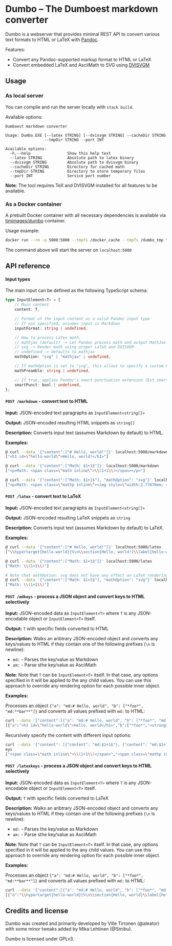 # Dumbo – The Dumboest markdown converter

Dumbo is a webserver that provides minimal REST API to convert various text formats to HTML or LaTeX with [Pandoc](https://pandoc.org/).

Features:

* Convert any Pandoc-supported markup format to HTML or LaTeX
* Convert embedded LaTeX and AsciiMath to SVG using [DVISVGM](https://dvisvgm.de/)

## Usage

### As local server

You can compile and run the server locally with `stack build`.

Available options:

```
Dumboest markdown converter

Usage: Dumbo.EXE [--latex STRING] [--dvisvgm STRING] --cacheDir STRING
                 --tmpDir STRING --port INT

Available options:
  -h,--help                Show this help text
  --latex STRING           Absolute path to latex binary
  --dvisvgm STRING         Absolute path to dvisvgm binary
  --cacheDir STRING        Directory for cached math
  --tmpDir STRING          Directory to store temporary files
  --port INT               Service port number
```

**Note**: The tool requires TeX and DVISVGM installed for all features to be available.

### As a Docker container

A prebuilt Docker container with all necessary dependencies is available via [timimages/dumbo](https://hub.docker.com/r/timimages/dumbo) container.

Usage example:

```bash
docker run --rm -p 5000:5000 --tmpfs /docker_cache --tmpfs /dumbo_tmp timimages/dumbo:latest
```

The command above will start the server on `localhost:5000`


## API reference

#### Input types

The main input can be defined as the following TypeScript schema:

```ts
type InputElement<T> = {
    // Main content
    content: T,

    // Format of the input content as a valid Pandoc input type
    // If not specified, assumes input is Markdown
    inputFormat: string | undefined,

    // How to process LaTex math.
    // mathjax (default) -> Let Pandoc process math and output MathJax-compatible output
    // svg -> Render math using proper LaTeX and DVISVGM
    // undefined -> defaults to mathjax
    mathOption: "svg" | "mathjax" | undefined,

    // If mathOption is set to "svg", this allows to specify a custom LaTeX preamble
    mathPreamble: string | undefined,

    // If true, applies Pandoc's smart punctuation extension (Ext_smart)
    smartPunct: bool | undefined,
};
```

#### `POST /markdown` - convert text to HTML

**Input:** JSON-encoded text paragraphs as `InputElement<string[]>`

**Output:** JSON-encoded resulting HTML snippets as `string[]` 

**Description:** Converts input text (assumes Markdown by default) to HTML.

**Examples:**

```bash
@ curl --data '{"content":["# Hello, world!"]}' localhost:5000/markdown
["<h1 id=\"hello-world\">Hello, world!</h1>"]
```

```bash
@ curl --data '{"content":["Math: $1+1$"]}' localhost:5000/markdown
["<p>Math: <span class=\"math inline\">\\(1+1\\)</span></p>"]

@ curl --data '{"content":["Math: $1+1$"], "mathOption": "svg"}' localhost:5000/markdown
["<p>Math: <span class=\"mathp inline\"><img style=\"width:2.77670em; vertical-align:-0.15963em\" src=\"data:image/svg+xml;...\" title=\"1+1\"></span></p>"]
```

#### `POST /latex` - convert text to LaTeX

**Input:** JSON-encoded text paragraphs as `InputElement<string[]>`

**Output:** JSON-encoded resulting LaTeX snippets as `string` 

**Description:** Converts input text (assumes Markdown by default) to LaTeX.

**Examples:**

```bash
@ curl --data '{"content":["# Hello, world!"]}' localhost:5000/latex
["\\hypertarget{hello-world}{%\n\\section{Hello, world!}\\label{hello-world}}"]
```

```bash
@ curl --data '{"content":["Math: $1+1$"]}' localhost:5000/latex
["Math: \\(1+1\\)"]

# Note that mathOption: svg does not have any effect on LaTeX rendering
@ curl --data '{"content":["Math: $1+1$"], "mathOption": "svg"}' localhost:5000/latex
["Math: \\(1+1\\)"]
```


#### `POST /mdkeys` - process a JSON object and convert keys to HTML selectively

**Input:** JSON-encoded data as `InputElement<T>` where `T` is any JSON-encodable object or `InputElement<T>` itself.

**Output:** `T` with specific fields converted to HTML

**Description:** Walks an aribtrary JSON-encoded object and converts any keys/values to HTML if they contain one of the following prefixes (`\n` is newline):

  * `md:` - Parses the key/value as Markdown
  * `am:` - Parse sthe key/value as AsciiMath

  **Note**: Note that `T` can be `InputElement<T>` itself. In that case, any options specified in it will be applied to the any child values. You can use this approach to override any rendering option for each possible inner object.

**Examples:**

Processes an object `{"a": "md:# Hello, world", "b": ["*foo*", "md:**bar**"]}` and converts all values prefixed with `md:` to HTML:

```bash
curl --data '{"content":[{"a": "md:# Hello, world", "b": ["*foo*", "md:**bar**"]}]}' localhost:5000/mdkeys
[{"a":"<h1 id=\"hello-world\">Hello, world</h1>","b":["*foo*","<strong>bar</strong>"]}]
```

Recursively specify the content with different input options:

```bash
curl --data '{"content": [{"content": "md:$1+1$"}, {"content": "md:$1+1$", "mathOption": "svg"}]}' localhost:5000/mdk
eys
["<span class=\"math inline\">\\(1+1\\)</span>","<span class=\"mathp inline\"><img style=\"width:2.77670em; vertical-align:-0.15963em\" src=\"data:image/svg+xml;...\" title=\"1+1\"></span>"]
```

#### `POST /latexkeys` - process a JSON object and convert keys to HTML selectively

**Input:** JSON-encoded data as `InputElement<T>` where `T` is any JSON-encodable object or `InputElement<T>` itself.

**Output:** `T` with specific fields converted to LaTeX

**Description:** Walks an aribtrary JSON-encoded object and converts any keys/values to HTML if they contain one of the following prefixes (`\n` is newline):

  * `md:` - Parses the key/value as Markdown
  * `am:` - Parse sthe key/value as AsciiMath

  **Note**: Note that `T` can be `InputElement<T>` itself. In that case, any options specified in it will be applied to the any child values. You can use this approach to override any rendering option for each possible inner object.

**Examples:**

Processes an object `{"a": "md:# Hello, world", "b": ["*foo*", "md:**bar**"]}` and converts all values prefixed with `md:` to HTML:

```bash
curl --data '{"content":[{"a": "md:# Hello, world", "b": ["*foo*", "md:**bar**"]}]}' localhost:5000/latexkeys
[{"a":"\\hypertarget{hello-world}{%\n\\section{Hello, world}\\label{hello-world}}","b":["*foo*","\\textbf{bar}"]}]
```


## Credits and license

Dumbo was created and primarily developed by Ville Tirronen (@aleator) with some minor tweaks added by Mika Lehtinen (@Smibu).

Dumbo is licensed under GPLv3.